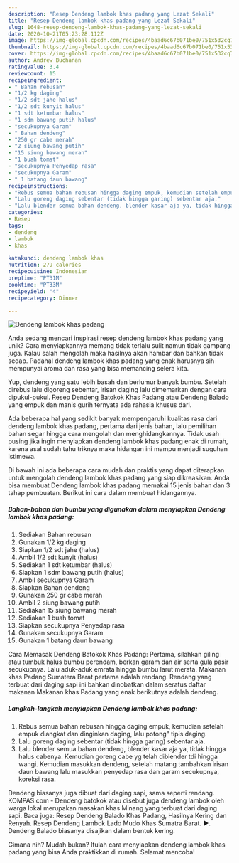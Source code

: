 ```yaml
---
description: "Resep Dendeng lambok khas padang yang Lezat Sekali"
title: "Resep Dendeng lambok khas padang yang Lezat Sekali"
slug: 1648-resep-dendeng-lambok-khas-padang-yang-lezat-sekali
date: 2020-10-21T05:23:28.112Z
image: https://img-global.cpcdn.com/recipes/4baad6c67b071be0/751x532cq70/dendeng-lambok-khas-padang-foto-resep-utama.jpg
thumbnail: https://img-global.cpcdn.com/recipes/4baad6c67b071be0/751x532cq70/dendeng-lambok-khas-padang-foto-resep-utama.jpg
cover: https://img-global.cpcdn.com/recipes/4baad6c67b071be0/751x532cq70/dendeng-lambok-khas-padang-foto-resep-utama.jpg
author: Andrew Buchanan
ratingvalue: 3.4
reviewcount: 15
recipeingredient:
- " Bahan rebusan"
- "1/2 kg daging"
- "1/2 sdt jahe halus"
- "1/2 sdt kunyit halus"
- "1 sdt ketumbar halus"
- "1 sdm bawang putih halus"
- "secukupnya Garam"
- " Bahan dendeng"
- "250 gr cabe merah"
- "2 siung bawang putih"
- "15 siung bawang merah"
- "1 buah tomat"
- "secukupnya Penyedap rasa"
- "secukupnya Garam"
- " 1 batang daun bawang"
recipeinstructions:
- "Rebus semua bahan rebusan hingga daging empuk, kemudian setelah empuk diangkat dan dinginkan daging, lalu potong&#34; tipis daging."
- "Lalu goreng daging sebentar (tidak hingga garing) sebentar aja."
- "Lalu blender semua bahan dendeng, blender kasar aja ya, tidak hingga halus cabenya. Kemudian goreng cabe yg telah diblender tdi hingga wangi. Kemudian masukkan dendeng, setelah matang tambahkan irisan daun bawang lalu masukkan penyedap rasa dan garam secukupnya, koreksi rasa."
categories:
- Resep
tags:
- dendeng
- lambok
- khas

katakunci: dendeng lambok khas 
nutrition: 279 calories
recipecuisine: Indonesian
preptime: "PT31M"
cooktime: "PT33M"
recipeyield: "4"
recipecategory: Dinner

---
```



![Dendeng lambok khas padang](https://img-global.cpcdn.com/recipes/4baad6c67b071be0/751x532cq70/dendeng-lambok-khas-padang-foto-resep-utama.jpg)

Anda sedang mencari inspirasi resep dendeng lambok khas padang yang unik? Cara menyiapkannya memang tidak terlalu sulit namun tidak gampang juga. Kalau salah mengolah maka hasilnya akan hambar dan bahkan tidak sedap. Padahal dendeng lambok khas padang yang enak harusnya sih mempunyai aroma dan rasa yang bisa memancing selera kita.

Yup, dendeng yang satu lebih basah dan berlumur banyak bumbu. Setelah direbus lalu digoreng sebentar, irisan daging lalu dimemarkan dengan cara dipukul-pukul. Resep Dendeng Batokok Khas Padang atau Dendeng Balado yang empuk dan manis gurih ternyata ada rahasia khusus dari.

Ada beberapa hal yang sedikit banyak mempengaruhi kualitas rasa dari dendeng lambok khas padang, pertama dari jenis bahan, lalu pemilihan bahan segar hingga cara mengolah dan menghidangkannya. Tidak usah pusing jika ingin menyiapkan dendeng lambok khas padang enak di rumah, karena asal sudah tahu triknya maka hidangan ini mampu menjadi suguhan istimewa.


Di bawah ini ada beberapa cara mudah dan praktis yang dapat diterapkan untuk mengolah dendeng lambok khas padang yang siap dikreasikan. Anda bisa membuat Dendeng lambok khas padang memakai 15 jenis bahan dan 3 tahap pembuatan. Berikut ini cara dalam membuat hidangannya.

<!--inarticleads1-->

##### Bahan-bahan dan bumbu yang digunakan dalam menyiapkan Dendeng lambok khas padang:

1. Sediakan  Bahan rebusan
1. Gunakan 1/2 kg daging
1. Siapkan 1/2 sdt jahe (halus)
1. Ambil 1/2 sdt kunyit (halus)
1. Sediakan 1 sdt ketumbar (halus)
1. Siapkan 1 sdm bawang putih (halus)
1. Ambil secukupnya Garam
1. Siapkan  Bahan dendeng
1. Gunakan 250 gr cabe merah
1. Ambil 2 siung bawang putih
1. Sediakan 15 siung bawang merah
1. Sediakan 1 buah tomat
1. Siapkan secukupnya Penyedap rasa
1. Gunakan secukupnya Garam
1. Gunakan  1 batang daun bawang


Cara Memasak Dendeng Batokok Khas Padang: Pertama, silahkan giling atau tumbuk halus bumbu perendam, berkan garam dan air serta gula pasir secukupnya. Lalu aduk-aduk emrata hingga bumbu larut merata. Makanan khas Padang Sumatera Barat pertama adalah rendang. Rendang yang terbuat dari daging sapi ini bahkan dinobatkan dalam seratus daftar makanan Makanan khas Padang yang enak berikutnya adalah dendeng. 

<!--inarticleads2-->

##### Langkah-langkah menyiapkan Dendeng lambok khas padang:

1. Rebus semua bahan rebusan hingga daging empuk, kemudian setelah empuk diangkat dan dinginkan daging, lalu potong&#34; tipis daging.
1. Lalu goreng daging sebentar (tidak hingga garing) sebentar aja.
1. Lalu blender semua bahan dendeng, blender kasar aja ya, tidak hingga halus cabenya. Kemudian goreng cabe yg telah diblender tdi hingga wangi. Kemudian masukkan dendeng, setelah matang tambahkan irisan daun bawang lalu masukkan penyedap rasa dan garam secukupnya, koreksi rasa.


Dendeng biasanya juga dibuat dari daging sapi, sama seperti rendang. KOMPAS.com - Dendeng batokok atau disebut juga dendeng lambok oleh warga lokal merupakan masakan khas Minang yang terbuat dari daging sapi. Baca juga: Resep Dendeng Balado Khas Padang, Hasilnya Kering dan Renyah. Resep Dendeng Lambok Lado Mudo Khas Sumatra Barat. ►. Dendeng Balado biasanya disajikan dalam bentuk kering. 

Gimana nih? Mudah bukan? Itulah cara menyiapkan dendeng lambok khas padang yang bisa Anda praktikkan di rumah. Selamat mencoba!
